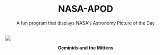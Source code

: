 <div align="center">
  <h1>
    NASA-APOD
  </h1>
</div>
  
<div align="center">
  A fun program that displays NASA's Astronomy Picture of the Day
</div>

<br>

![](https://apod.nasa.gov/apod/image/2212/J7A6402-Edit-copy-sharpened.jpg)

<p align = "center">
  <b>Geminids and the Mittens</b>
</p>
